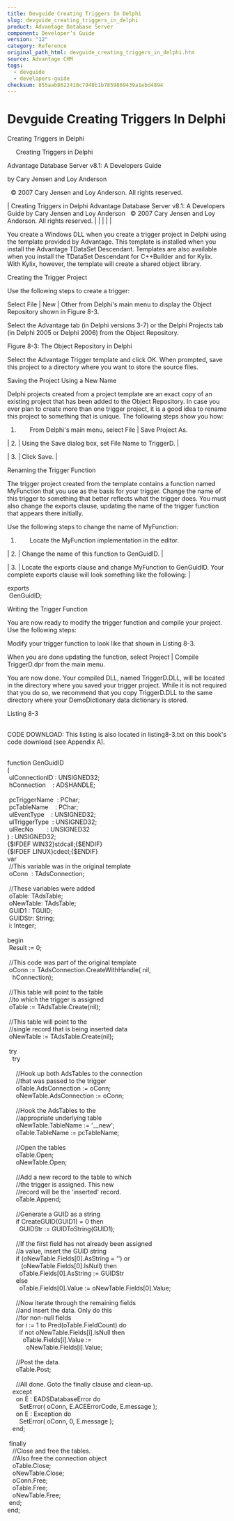 ```yaml
---
title: Devguide Creating Triggers In Delphi
slug: devguide_creating_triggers_in_delphi
product: Advantage Database Server
component: Developer’s Guide
version: "12"
category: Reference
original_path_html: devguide_creating_triggers_in_delphi.htm
source: Advantage CHM
tags:
  - devguide
  - developers-guide
checksum: 855aab8622410c7948b1b7859869439a1ebd4894
---
```


# Devguide Creating Triggers In Delphi

Creating Triggers in Delphi

     Creating Triggers in Delphi

Advantage Database Server v8.1: A Developers Guide

by Cary Jensen and Loy Anderson

  © 2007 Cary Jensen and Loy Anderson. All rights reserved.

| Creating Triggers in Delphi  Advantage Database Server v8.1: A Developers Guide  by Cary Jensen and Loy Anderson    © 2007 Cary Jensen and Loy Anderson. All rights reserved. |  |  |  |  |

You create a Windows DLL when you create a trigger project in Delphi using the template provided by Advantage. This template is installed when you install the Advantage TDataSet Descendant. Templates are also available when you install the TDataSet Descendant for C++Builder and for Kylix. With Kylix, however, the template will create a shared object library.

Creating the Trigger Project

Use the following steps to create a trigger:

Select File | New | Other from Delphi's main menu to display the Object Repository shown in Figure 8-3.

Select the Advantage tab (in Delphi versions 3-7) or the Delphi Projects tab (in Delphi 2005 or Delphi 2006) from the Object Repository.

Figure 8-3: The Object Repository in Delphi

Select the Advantage Trigger template and click OK. When prompted, save this project to a directory where you want to store the source files.

Saving the Project Using a New Name

Delphi projects created from a project template are an exact copy of an existing project that has been added to the Object Repository. In case you ever plan to create more than one trigger project, it is a good idea to rename this project to something that is unique. The following steps show you how:

1.        From Delphi's main menu, select File | Save Project As.

| 2. | Using the Save dialog box, set File Name to TriggerD. |

| 3. | Click Save. |

Renaming the Trigger Function

The trigger project created from the template contains a function named MyFunction that you use as the basis for your trigger. Change the name of this trigger to something that better reflects what the trigger does. You must also change the exports clause, updating the name of the trigger function that appears there initially.

Use the following steps to change the name of MyFunction:

1.        Locate the MyFunction implementation in the editor.

| 2. | Change the name of this function to GenGuidID. |

| 3. | Locate the exports clause and change MyFunction to GenGuidID. Your complete exports clause will look something like the following: |

exports  
  GenGuidID;

Writing the Trigger Function

You are now ready to modify the trigger function and compile your project. Use the following steps:

Modify your trigger function to look like that shown in Listing 8-3.

When you are done updating the function, select Project | Compile TriggerD.dpr from the main menu.

You are now done. Your compiled DLL, named TriggerD.DLL, will be located in the directory where you saved your trigger project. While it is not required that you do so, we recommend that you copy TriggerD.DLL to the same directory where your DemoDictionary data dictionary is stored.

Listing 8-3

   
CODE DOWNLOAD: This listing is also located in listing8-3.txt on this book's code download (see Appendix A).  
 

function GenGuidID  
(  
  ulConnectionID : UNSIGNED32;  
  hConnection    : ADSHANDLE;  
   
  pcTriggerName  : PChar;  
  pcTableName    : PChar;  
  ulEventType    : UNSIGNED32;  
  ulTriggerType  : UNSIGNED32;  
  ulRecNo        : UNSIGNED32  
) : UNSIGNED32;  
{$IFDEF WIN32}stdcall;{$ENDIF}  
{$IFDEF LINUX}cdecl;{$ENDIF}  
var  
  //This variable was in the original template  
  oConn  : TAdsConnection;  
   
  //These variables were added  
  oTable: TAdsTable;  
  oNewTable: TAdsTable;  
  GUID1 : TGUID;  
  GUIDStr: String;  
  i: Integer;  
   
begin  
  Result := 0;  
   
  //This code was part of the original template  
  oConn := TAdsConnection.CreateWithHandle( nil,  
    hConnection);  
   
  //This table will point to the table  
  //to which the trigger is assigned  
  oTable := TAdsTable.Create(nil);  
   
  //This table will point to the  
  //single record that is being inserted data  
  oNewTable := TAdsTable.Create(nil);  
   
  try  
    try  
   
      //Hook up both AdsTables to the connection  
      //that was passed to the trigger  
      oTable.AdsConnection := oConn;  
      oNewTable.AdsConnection := oConn;  
   
      //Hook the AdsTables to the  
      //appropriate underlying table  
      oNewTable.TableName := '\_\_new';  
      oTable.TableName := pcTableName;  
   
      //Open the tables  
      oTable.Open;  
      oNewTable.Open;  
   
      //Add a new record to the table to which  
      //the trigger is assigned. This new  
      //record will be the 'inserted' record.  
      oTable.Append;  
   
      //Generate a GUID as a string  
      if CreateGUID(GUID1) = 0 then  
        GUIDStr := GUIDToString(GUID1);  
   
      //If the first field has not already been assigned  
      //a value, insert the GUID string  
      if (oNewTable.Fields[0].AsString = '') or  
         (oNewTable.Fields[0].IsNull) then  
        oTable.Fields[0].AsString := GUIDStr  
      else  
        oTable.Fields[0].Value := oNewTable.Fields[0].Value;  
   
      //Now iterate through the remaining fields  
      //and insert the data. Only do this   
      //for non-null fields  
      for i := 1 to Pred(oTable.FieldCount) do  
        if not oNewTable.Fields[i].IsNull then  
          oTable.Fields[i].Value :=   
            oNewTable.Fields[i].Value;  
   
      //Post the data.  
      oTable.Post;  
   
      //All done. Goto the finally clause and clean-up.  
    except  
      on E : EADSDatabaseError do  
        SetError( oConn, E.ACEErrorCode, E.message );  
      on E : Exception do  
        SetError( oConn, 0, E.message );  
    end;  
   
  finally  
    //Close and free the tables.  
    //Also free the connection object  
    oTable.Close;  
    oNewTable.Close;  
    oConn.Free;  
    oTable.Free;  
    oNewTable.Free;  
  end;  
end;
